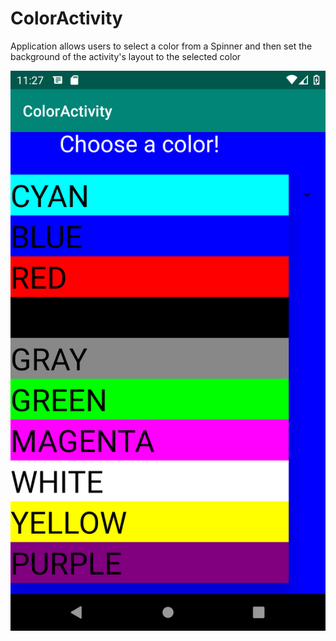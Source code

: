 # ColorActivity
Application allows users to select a color from a Spinner and then set the background of the activity's layout to the selected color

![screenshot](Screenshot_1569425264.png)
